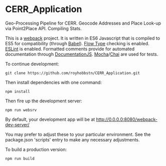 # CERR_Application

Geo-Processing Pipeline for CERR.  Geocode Addresses and Place Look-up via Point2Place API.  Compiling Stats.

This is a [webpack](https://webpack.github.io/) project.  It is written in ES6 Javascript that is compiled to ES5 for compatibility (through [Babel](https://babeljs.io/)).  [Flow Type](https://flowtype.org/) checking is enabled.  [ESLint](http://eslint.org/) is enabled.  Formatted comments provide for automated documentation through [DocumentationJS](http://documentation.js.org/).  [Mocha](https://mochajs.org/)/[Chai](http://chaijs.com/) are used for tests.


To continue development:  

```
git clone https://github.com/royhobbstn/CERR_Application.git
```

Then install dependencies with one command:

```
npm install
```

Then fire up the development server:

```
npm run websrv
```

By default, your development app will be at http://0.0.0.0:8080/webpack-dev-server/

You may prefer to adjust these to your particular environment.  See the package.json 'scripts' entry to make any necessary adjustments.

To build a production version:

```
npm run build
```

